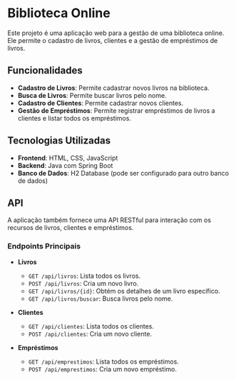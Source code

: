 # Biblioteca Online

Este projeto é uma aplicação web para a gestão de uma biblioteca online. Ele permite o cadastro de livros, clientes e a gestão de empréstimos de livros.

## Funcionalidades

- **Cadastro de Livros**: Permite cadastrar novos livros na biblioteca.
- **Busca de Livros**: Permite buscar livros pelo nome.
- **Cadastro de Clientes**: Permite cadastrar novos clientes.
- **Gestão de Empréstimos**: Permite registrar empréstimos de livros a clientes e listar todos os empréstimos.

## Tecnologias Utilizadas

- **Frontend**: HTML, CSS, JavaScript
- **Backend**: Java com Spring Boot
- **Banco de Dados**: H2 Database (pode ser configurado para outro banco de dados)
## API

A aplicação também fornece uma API RESTful para interação com os recursos de livros, clientes e empréstimos.

### Endpoints Principais

- **Livros**
  - `GET /api/livros`: Lista todos os livros.
  - `POST /api/livros`: Cria um novo livro.
  - `GET /api/livros/{id}`: Obtém os detalhes de um livro específico.
  - `GET /api/livros/buscar`: Busca livros pelo nome.

- **Clientes**
  - `GET /api/clientes`: Lista todos os clientes.
  - `POST /api/clientes`: Cria um novo cliente.

- **Empréstimos**
  - `GET /api/emprestimos`: Lista todos os empréstimos.
  - `POST /api/emprestimos`: Cria um novo empréstimo.
